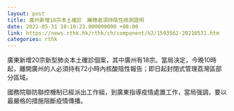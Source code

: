 ```yaml
---
layout: post
title: 廣州新增18宗本土確診　離穗者須持陰性檢測證明
date: 2021-05-31 18:10:23.000000000 +08:00
link: https://news.rthk.hk/rthk/ch/component/k2/1593562-20210531.htm
categories: rthk
---
```


廣東新增20宗新型肺炎本土確診個案，其中廣州有18宗。當局決定，今晚10時起，離開廣州的人必須持有72小時內核酸陰性報告；即日起封閉式管理荔灣區部分區域。

國務院聯防聯控機制已經派出工作組，到廣東指導疫情處置工作，當局强調，要以最嚴格的措施阻斷疫情傳播。

